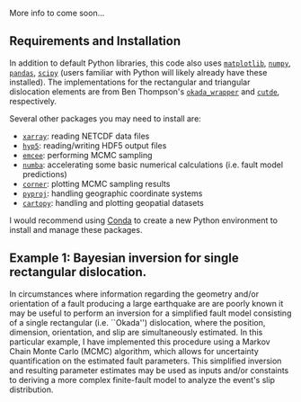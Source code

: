 More info to come soon...


## Requirements and Installation
In addition to default Python libraries, this code also uses [`matplotlib`](https://matplotlib.org/), [`numpy`](https://numpy.org/), [`pandas`](https://pandas.pydata.org/), [`scipy`](https://scipy.org/) (users familiar with Python will likely already have these installed). The implementations for the rectangular and triangular dislocation elements are from Ben Thompson's [`okada_wrapper`](https://github.com/tbenthompson/okada_wrapper) and [`cutde`](https://github.com/tbenthompson/cutde), respectively.

Several other packages you may need to install are:
- [`xarray`](https://docs.xarray.dev/en/stable/): reading NETCDF data files
- [`hyp5`](https://docs.h5py.org/en/stable/): reading/writing HDF5 output files
- [`emcee`](https://emcee.readthedocs.io/en/stable/): performing MCMC sampling
- [`numba`](https://numba.pydata.org/): accelerating some basic numerical calculations (i.e. fault model predictions)
- [`corner`](https://corner.readthedocs.io/en/latest/): plotting MCMC sampling results
- [`pyproj`](https://pypi.org/project/pyproj/): handling geographic coordinate systems
- [`cartopy`](https://scitools.org.uk/cartopy/docs/latest/gallery/index.html): handling and plotting geopatial datasets

I would recommend using [Conda](https://conda.io/projects/conda/en/latest/index.html) to create a new Python environment to install and manage these packages. 



## Example 1: Bayesian inversion for single rectangular dislocation.
In circumstances where information regarding the geometry and/or orientation of a fault producing a large earthquake are are poorly known it may be useful to perform an inversion for a simplified fault model consisting of a single rectangular (i.e. ``Okada'') dislocation, where the position, dimension, orientation, and slip are simultaneously estimated. In this particular example, I have implemented this procedure using a Markov Chain Monte Carlo (MCMC) algorithm, which allows for uncertainty quantification on the estimated fault parameters. This simplified inversion and resulting parameter estimates may be used as inputs and/or constaints to deriving a more complex finite-fault model to analyze the event's slip distribution.


